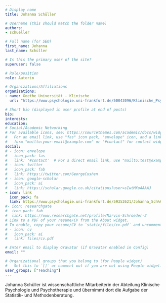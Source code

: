 ```yaml
---
# Display name
title: Johanna Schüller

# Username (this should match the folder name)
authors:
- schueller

# Full name (for SEO)
first_name: Johanna
last_name: Schüller

# Is this the primary user of the site?
superuser: false

# Role/position
role: Autorin

# Organizations/Affiliations
organizations:
- name: Goethe Universität - Klinische
  url: "https://www.psychologie.uni-frankfurt.de/50043096/Klinische_Psychologie_und_Psychotherapie"

# Short bio (displayed in user profile at end of posts)
bio:
interests:
education:
# Social/Academic Networking
# For available icons, see: https://sourcethemes.com/academic/docs/widgets/#icons
#   For an email link, use "fas" icon pack, "envelope" icon, and a link in the
#   form "mailto:your-email@example.com" or "#contact" for contact widget.
social:
# - icon: envelope
#   icon_pack: fas
#   link: '#contact'  # For a direct email link, use "mailto:test@example.org".
# - icon: twitter
#   icon_pack: fab
#   link: https://twitter.com/GeorgeCushen
# - icon: google-scholar
#   icon_pack: ai
#   link: https://scholar.google.co.uk/citations?user=sIwtMXoAAAAJ
- icon: link
  icon_pack: fa
  link: https://www.psychologie.uni-frankfurt.de/59352621/Johanna_Sch%C3%BCller_M_Sc
#- icon: researchgate
#  icon_pack: fab
#  link: https://www.researchgate.net/profile/Marvin-Schroeder-2
# Link to a PDF of your resume/CV from the About widget.
# To enable, copy your resume/CV to `static/files/cv.pdf` and uncomment the lines below.
# - icon: cv
#   icon_pack: ai
#   link: files/cv.pdf

# Enter email to display Gravatar (if Gravatar enabled in Config)
email: ""

# Organizational groups that you belong to (for People widget)
#   Set this to `[]` or comment out if you are not using People widget.
user_groups: ["Teaching"]
---
```


Johanna Schüller ist wissenschaftliche Mitarbeiterin der Abteilung Klinische Psychologie und Psychotherapie und übernimmt dort die Aufgabe der Statistik- und Methodenberatung. 